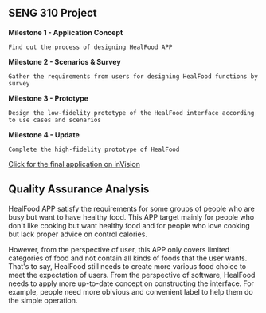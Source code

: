 ## SENG 310 Project

**Milestone 1 - Application Concept**

    Find out the process of designing HealFood APP

**Milestone 2 - Scenarios & Survey**

    Gather the requirements from users for designing HealFood functions by survey

**Milestone 3 - Prototype**

    Design the low-fidelity prototype of the HealFood interface according to use cases and scenarios

**Milestone 4 - Update**

    Complete the high-fidelity prototype of HealFood

[Click for the final application on inVision](https://invis.io/CYGG0CTPE8N)

## Quality Assurance Analysis
HealFood APP satisfy the requirements for some groups of people who are busy but want to have healthy food. This APP target mainly for people who don't like cooking but want healthy food and for people who love cooking but lack proper advice on control calories.

However, from the perspective of user, this APP only covers limited categories of food and not contain all kinds of foods that the user wants. That's to say, HealFood still needs to create more various food choice to meet the expectation of users. From the perspective of software, HealFood needs to apply more up-to-date concept on constructing the interface. For example, people need more obivious and convenient label to help them do the simple operation.
